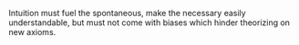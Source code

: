 Intuition must fuel the spontaneous, make the necessary easily understandable, but must not come with biases which hinder theorizing on new axioms.